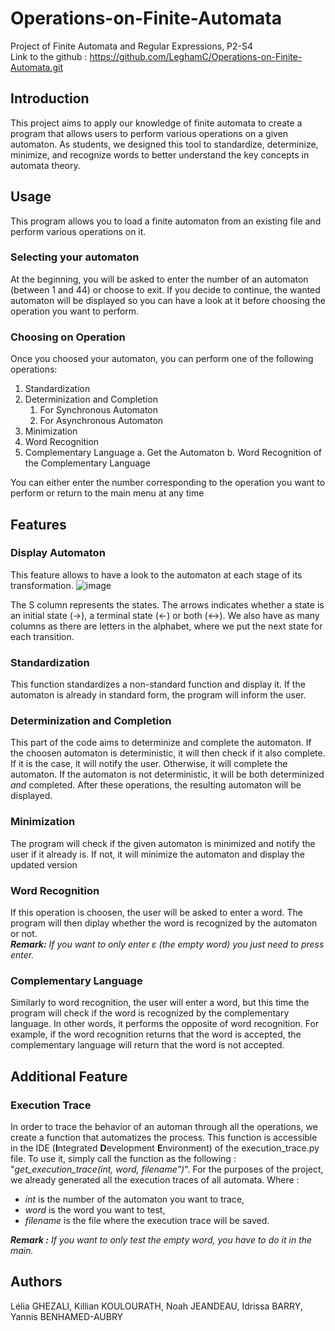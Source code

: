 # Operations-on-Finite-Automata
Project of Finite Automata and Regular Expressions, P2-S4  
Link to the github : https://github.com/LeghamC/Operations-on-Finite-Automata.git


## Introduction 
  This project aims to apply our knowledge of finite automata to create a program that allows users to perform various operations on a given automaton. As students, we designed this tool to standardize, determinize, minimize, and recognize words to better understand the key concepts in automata theory.

## Usage

This program allows you to load a finite automaton from an existing file and perform various operations on it.

### Selecting your automaton
At the beginning, you will be asked to enter the number of an automaton (between 1 and 44) or choose to exit. If you decide to continue, the wanted automaton will be displayed so you can have a look at it before choosing the operation you want to perform.

### Choosing on Operation
Once you choosed your automaton, you can perform one of the following operations: 
  1. Standardization
  2. Determinization and Completion
     1. For Synchronous Automaton
     2. For Asynchronous Automaton
  6. Minimization
  7. Word Recognition
  8. Complementary Language
     a. Get the Automaton
     b. Word Recognition of the Complementary Language

You can either enter the number corresponding to the operation you want to perform or return to the main menu at any time

## Features

### Display Automaton
This feature allows to have a look to the automaton at each stage of its transformation. 
![image](https://github.com/user-attachments/assets/884dc197-1a8d-478b-8bf9-f3227ab41a3c)

The S column represents the states. The arrows indicates whether a state is an initial state (->), a terminal state (<-) or both (<->). We also have as many columns as there are letters in the alphabet, where we put the next state for each transition.

### Standardization
This function standardizes a non-standard function and display it. If the automaton is already in standard form, the program will inform the user. 

### Determinization and Completion
This part of the code aims to determinize and complete the automaton. If the choosen automaton is deterministic, it will then check if it also complete. If it is the case, it will notify the user. Otherwise, it will complete the automaton. If the automaton is not deterministic, it will be both determinized *and* completed. After these operations, the resulting automaton will be displayed.

### Minimization
The program will check if the given automaton is minimized and notify the user if it already is. If not, it will minimize the automaton and display the updated version

### Word Recognition
If this operation is choosen, the user will be asked to enter a word. The program will then diplay whether the word is recognized by the automaton or not.  
_**Remark:** If you want to only enter ε (the empty word) you just need to press *enter*._


### Complementary Language
Similarly to word recognition, the user will enter a word, but this time the program will check if the word is recognized by the complementary language. In other words, it performs the opposite of word recognition. For example, if the word recognition returns that the word is accepted, the complementary language will return that the word is not accepted.


## Additional Feature
### Execution Trace  

In order to trace the behavior of an automan through all the operations, we create a function that automatizes the process. This function is accessible in the IDE (**I**ntegrated **D**evelopment **E**nvironment) of the execution_trace.py file.
To use it, simply call the function as the following : "*get_execution_trace(int, word, filename")*". For the purposes of the project, we already generated all the execution traces of all automata.
Where :  
  - *int* is the number of the automaton you want to trace,
  - *word* is the word you want to test,
  - *filename* is the file where the execution trace will be saved.
 
_**Remark :** If you want to only test the empty word, you have to do it in the main._  


## Authors
Lélia GHEZALI, Killian KOULOURATH, Noah JEANDEAU, Idrissa BARRY, Yannis BENHAMED-AUBRY

